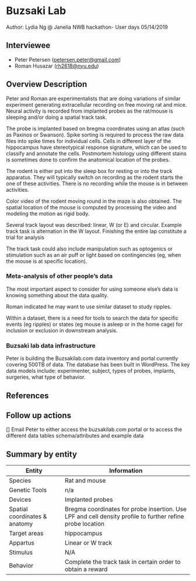 <!-- For information on how to write GitHub .md files see https://guides.github.com/features/mastering-markdown/ -->

# Buzsaki Lab

Author: Lydia Ng @ Janelia NWB hackathon- User days 05/14/2019

## Interviewee

- Peter Petersen (petersen.peter@gmail.com)
- Roman Husazar (rh2618@nyu.edu)


## Overview Description

Peter and Roman are experimentalists that are doing variations of similar experiment generating extracellular recording on free moving rat and mice. Neural activity is recorded from implanted probes as the rat/mouse is sleeping and/or doing a spatial track task.


The probe is implanted based on bregma coordinates using an atlas (such as Paxinos or Swanson). Spike sorting is required to process the raw data files into spike times for individual cells. Cells in different layer of the hippocampus have stereotypical response signature, which can be used to classify and annotate the cells. Postmortem histology using different stains is sometimes done to confirm the anatomical location of the probes.


The rodent is either put into the sleep box for resting or into the track apparatus. They will typically switch on recording as the rodent starts the one of these activities. There is no recording while the mouse is in between activities.


Color video of the rodent moving round in the maze is also obtained. The spatial location of the mouse is computed by processing the video and modeling the motion as rigid body.


Several track layout was described: linear, W (or E) and circular. Example track task is alternation in the W layout. Finishing the entire lap constitute a trial for analysis


The track task could also include manipulation such as optogenics or stimulation such as an air puff or light based on contingencies (eg, when the mouse is at specific location).

### Meta-analysis of other people’s data

The most important aspect to consider for using someone else’s data is knowing something about the data quality.

Roman indicated he may want to use similar dataset to study ripples.

Within a dataset, there is a need for tools to search the data for specific events (eg ripples) or states (eg mouse is asleep or in the home cage) for inclusion or exclusion in downstream analysis. 

### Buzsaki lab data infrastructure

Peter is building the Buzsakilab.com data inventory and portal currently covering 500TB of data. The database has been built in WordPress. The key data models include: experimenter, subject, types of probes, implants, surgeries, what type of behavior.

## References

<!--Use this space for information that may help people better understand the use case, like links to papers, source code, or data ,e.g:-->
<!-- - Source code: https://github.com/YourUser/YourRepository -->
<!-- - Documentation: https://link.to.docs -->
<!-- - Test data: https://link.to.test.data -->

## Follow up actions

[] Email Peter to either access the buzsakilab.com portal or to access the different data tables schema/attributes and example data

## Summary by entity

<!-- table summarizing the information by entities --->

Entity | Information
------------ | -------------
Species | Rat and mouse
Genetic Tools | n/a
Devices | Implanted probes
Spatial coordinates & anatomy | Bregma coordinates for probe insertion. Use LPF and cell density profile to further refine probe location
Target areas | hippocampus
Appartus | Linear or W track
Stimulus | N/A
Behavior | Complete the track task in certain order to obtain a reward
